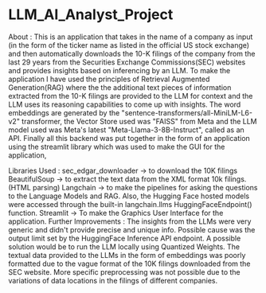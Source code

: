 # LLM_AI_Analyst_Project

About :
This is an application that takes in the name of a company as input (in the form of the ticker name as listed in the official US stock exchange) and then automatically downloads the 10-K filings of the company from the last 29 years from the Securities Exchange Commissions(SEC) websites and provides insights based on inferencing by an LLM. To make the application I have used the principles of Retrieval Augmented Generation(RAG) where the the additional text pieces of information extracted from the 10-K filings are provided to the LLM for context and the LLM uses its reasoning capabilities to come up with insights. The word embeddings are generated by the "sentence-transformers/all-MiniLM-L6-v2" transformer, the Vector Store used was "FAISS" from Meta and the LLM model used was Meta's latest "Meta-Llama-3-8B-Instruct", called as an API. Finally all this backend was put together in the form of an application using the streamlit library which was used to make the GUI for the application,


Libraries Used :
sec_edgar_downloader -> to download the 10K filings
BeautifulSoup -> to extract the text data from the XML format 10k filings. (HTML parsing)
Langchain -> to make the pipelines for asking the questions to the Language Models and RAG. Also, the Hugging Face hosted models were accessed through the built-in langchain.llms HuggingFaceEndpoint() function.
Streamlit -> To make the Graphics User Interface for the application.
Further Improvements :
The insights from the LLMs were very generic and didn't provide precise and unique info. Possible cause was the output limit set by the HuggingFace Inference API endpoint. A possible solution would be to run the LLM locally using Quantized Weights.
The textual data provided to the LLMs in the form of embeddings was poorly formatted due to the vague format of the 10K filings downloaded from the SEC website. More specific preprocessing was not possible due to the variations of data locations in the filings of different companies.
